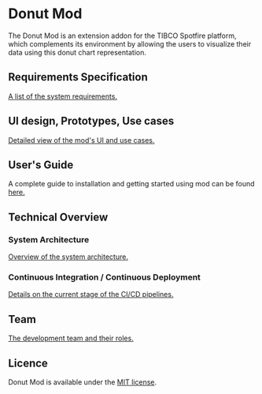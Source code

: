 # Donut Mod
The Donut Mod is an extension addon for the TIBCO Spotfire platform, which complements its environment by allowing the users to visualize their data using this donut chart representation.

## Requirements Specification

[A list of the system requirements.](/documentation/requirements.md)

## UI design, Prototypes, Use cases

[Detailed view of the mod's UI and use cases.](/documentation/UI_and_UX_design.md)

## User's Guide

A complete guide to installation and getting started using mod can be found [here.](/documentation/user_guide.md)

## Technical Overview

### System Architecture 

[Overview of the system architecture.](/documentation/architecture.md)

### Continuous Integration / Continuous Deployment

[Details on the current stage of the CI/CD pipelines.](/documentation/ci_cd.md)

## Team

[The development team and their roles.](/documentation/team_roles.md)

## Licence

Donut Mod is available under the [MIT license](LICENSE).